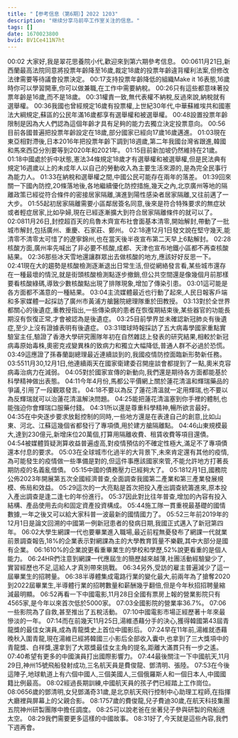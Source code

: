 ```yaml
---
title: "【参考信息（第6期）】2022 1203"
description: "继续分享马前卒工作室关注的信息。"
tags: []
date: 1670023800
bvid: BV1Ce411N7ht
---
```

00:02
大家好,我是翠花思養院小代,歡迎來到第六期參考信息。
00:0611月21日,新西蘭最高法院同意將投票年齡降至16歲,裁定18歲的投票年齡違背權利法案,但修改法律需要等待議會投票決定。
00:17支持投票年齡降低的組織Make it 16表態,16歲時你可以學習開車,你可以做兼職,在工作中需要納稅。
00:26只有這些都意味著投票年齡是16歲,而不是18歲。
00:31權責一致,無代表權不納稅,反過來說,納稅就有選舉權。
00:36我國也曾經規定16歲有投票權,上世紀30年代,中華蘇維埃共和國憲法大綱規定,蘇區的公民年滿16歲都享有選舉權和被選舉權。
00:48設置投票年齡限制是因為大人們認為這個年齡才具有足夠的能力去獨立決定投票意向。
00:56目前各國普遍把投票年齡設定在18歲,部分國家已經向17歲16歲邁進。
01:03現在東亞相對滯後,日本2016年把投票年齡下調到18週歲,第二年我國台灣省跟進,韓國和馬來西亞分別要等到2020年和2021年。
01:15目前新加坡仍然維持在21歲。
01:18中國處於折中狀態,憲法34條規定18歲才有選舉權和被選舉權,但是民法典有規定16週歲以上的未成年人以自己的勞動收入為主要生活來源的,是為完全民事行為能力人。
01:33在納稅和選舉權之間,中國公民可能存在兩年的落差。
01:39回來關一下國內防控,20條落地後,各地繼續優化防控措施,幾天之內,北京廣州等地的隔離政策已經從符合條件的密接居家隔離,演進到陽性感染者居家隔離,又往前邁了一大步。
01:55起初居家隔離需要小區鄰居簽名同意,後來是符合特殊要求的無症狀或者輕症居家,比如孕婦,現在已經逐漸擴大到符合居家隔離條件的就可以了。
02:0811月26日,封控超百天的烏魯木齊宣布社會面基本清零,開始解封,帶動了一批城市解封,包括廣州、重慶、石家莊、鄭州。
02:18連12月1日發文說在堅守幾天,能清零不清零太可惜了的遼寧錦州,也在當天後半夜宣布第二天早上6點解封。
02:28核酸方面,廣州率先喊出了非必要不核酸,成都、天津也宣布地鐵小區都不再查核酸結果。
02:36那些冰天雪地還讓群眾出去做核酸的地方,應該好好反思一下。
02:41現在大的趨勢是核酸檢測逐漸退出日常生活,但從網絡發言看,某些城市還存在一種最壞的情況,就是街頭核酸檢測點逐步撤銷,但公共空間還是像幾個月前那樣要看核酸綠碼,導致少數核酸點出現了排隊現象,增加了傳染引患。
03:01這可能是各方面都不滿意的一種結果。
03:04主流媒體最近也行動了起來,人民日報客戶端和多家媒體一起採訪了廣州市黃浦方艙醫院總理隊重於田教授。
03:13對於全世界都關心的後遺症,重教授指出,一些傳染病的患者在恢復期結束後,某些器官的功能長期沒有恢復正常,才會被認為是後遺症。
03:25目前學界並未確認新冠肺炎有後遺症,至少上沒有證據表明有後遺症。
03:31環球時報採訪了五大病毒學國家重點實驗室主任,驗證了香港大學研究團隊年初在自然雜誌上發表的研究結果,相較於新冠病毒原始毒株,奧密克戎變異株的致病力和獨立大幅降低,普通人群不必過於恐慌。
03:49這應證了孫春蘭副總理最近連續談到的,我國疫情防控面臨新形勢新任務。
03:5511月30,12月1日,他連續兩天在國家衛建委召開座談會都提到了一點,奧米克容病毒治病力在減弱。
04:05對於國家宣傳的新動向,我們還是期待各方面都能基於科學精神做出表態。
04:11今年4月份,馬都公平價網上關於蓮花清溫和輝瑞藥品的爭議,引用了一段觀眾發言。
04:18不要以為反了蓮花清溫就一定用輝瑞,也不要以為反輝瑞就可以治蓮花清溫解決問題。
04:25能把蓮花清溫塞到你手裡的體制,也能強迫你會輝瑞口服藥付錢。
04:31所以還是尊重科學精神,暢所欲言最好。
04:35在中央逐步要求放鬆控制的同時,一些地方還是在表達自己的創意,比如山東、河北、江蘇這幾個省都發行了專項債,用於建方艙隔離點。
04:46山東規模最大,達到230億元,新增床位20萬個,打算用隔離收費、租賃收費等項目還債。
04:54被媒體質疑測算收益普遍虛高,對疫情預估的不確定性極大,滿足不了專項債還本付息的要求。
05:03在全球城市化過半的大背景下,未來肯定還有其他的疫情,為可能發生的疫情做一些準備是對的,但這件事應該國家來管,不能允許地方打著長期防疫的名義亂借債。
05:15中國的債務壓力已經夠大了。
05:1812月1日,國務院公佈2023年開展第五次全國經濟普查,全面調查我國第二產業和第三產業發展規模、佈局和效益。
05:29這次的一大亮點是首次把投入產出調查統籌進來,原本投入產出調查是逢二逢七的年份進行。
05:37因此對比往年普查,增加的內容有投入結構、產品使用去向和固定資產投資構成。
05:44施工隊一貫重視最基礎的國情數據,一年之後又可以給大家科普一波最新的國情國力了。
05:52三年前2019年的12月1日是論文回溯的中國第一例新冠患者的發病日期,我國正式邁入了新冠第四年。
06:02大學生網課一代也要畢業進入職場,最近前程無憂發布了網課一代就業前景調查報告,18%的企業表示對網課為主的大學教育質量不樂觀,其中大部分是國有企業。
06:1610%的企業說更看重畢業生的學校和學歷,52%說更看重的是個人能力。
06:24HR們注意到網課一代應屆生的簡歷越來越薄,社團活動經驗變少了,實習經歷也不足,這給人才真別帶來挑戰。
06:34另外,受訪的雇主普遍減少了這一屆畢業生的招聘量。
06:38半導體集成電路行業的變化最大,前兩年為了搶奪2020到2022屆畢業生,半導體行業的招聘數量和薪酬幾乎翻倍,但是今年秋招招聘量縮減最明顯。
06:52再看一下中國電影,11月28日全國有票房上報的營業影院只有4565家,是今年以來首次低於5000家。
07:03全國影院的營業率36.7%。
07:06一些影院為了自救,甚至推出了五稅活動。
07:10中國電影市場正經歷著十年來最慘淡的一年。
07:14而在前幾天11月25日,湯維憑藉分手的決心,獲得韓國第43屆青龍獎的最佳女演員,成為青龍獎史上首位中國影后。
07:24早在11年前,湯維就憑藉晚秋入圍青龍,現在湯維已經將韓國三小影后全部收入囊中,也拿到了三大獎項中的青龍獎、白祥獎,還拿到了大眾獎最佳女主角的提名,距離大滿貫只有一步之遙。
07:40希望有更多的中國演員打出國際影響力。
07:44最後關注一下中國航天,11月29日,神州15號飛船發射成功,三名航天員是費俊龍、鄧清明、張陸。
07:53在今後這陣子,地球軌道上有六個中國人,三個美國人,三個俄羅斯人和一個日本人,中國國籍比例最高。
08:02經過長期訓練,中國航天員的孩子們已經踏上工作崗位。
08:0656歲的鄧清明,女兒鄧滿奇31歲,是北京航天飛行控制中心助理工程師,在指揮大廳裡與屏幕上的父親合影。
08:1757歲的費俊龍,兒子費迪30歲,在航天科技集團五院神州研製團隊中擔任調度。
08:25可以說老爸在坐著兒子參與研製的飛船進太空。
08:29我們需要更多這樣的中國故事。
08:31好了,今天就是這些內容,我們下週再會。

